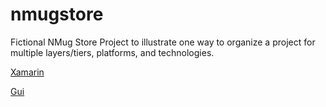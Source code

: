 # nmugstore
Fictional NMug Store Project to illustrate one way to organize a project for multiple layers/tiers, platforms, and technologies.

[Xamarin](Xamarin.md)

[Gui][GuiLink]


[GuiLink]: Gui.md